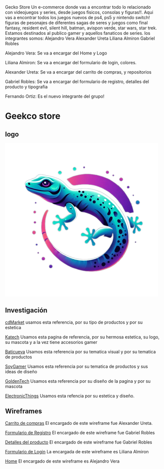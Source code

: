 Gecko Store
Un e-commerce donde vas a encontrar todo lo relacionado con videojuegos y series,
desde juegos fisicos, consolas y figuras!!.
Aqui vas a encontrar todos los juegos nuevos de ps4, ps5 y nintendo switch!
figuras de pesonajes de diferentes sagas de seres y juegos como final fantasy, resident evil, silent hill, batman, avispon verde, star wars, star trek.
Estamos destinados al publico gamer y aquellos fanaticos de series.
los integrantes somos:
Alejandro Vera
Alexander Ureta
Liliana Almiron
Gabriel Robles

Alejandro Vera:
Se va a encargar del Home y Logo

Liliana Almiron:
Se va a encargar del formulario de login, colores.

Alexander Ureta:
Se va a encargar del carrito de compras, y repositorios

Gabriel Robles:
Se va a encargar del formulario de registro, detalles del producto y tipografia

Fernando Ortiz: Es el nuevo integrante del grupo!
# Geekco store

## logo

![logo](./example//logo.png)

## Investigación
[cdMarket](https://www.cdmarket.com.ar/tienda/juegos-y-juguetes/figuras-y-estatuillas-y-estatuillas-3594) usamos esta referencia, por su tipo de productos y por su estetica

[Katech](https://katech.com.ar/) Usamos esta pagina de referencia, por su hermosa estetica, su logo, su mascota y a la vez tiene accesorios gamer

[Baticueva](https://labaticuevatienda.com/) Usamos esta referencia por su tematica visual y por su tematica de productos

[SoyGamer](https://soygamerargentina.com/) Usamos esta referencia por su tematica de productos y sus ideas de diseño

[GoldenTech](https://goldentechstore.com.ar/) Usamos esta referencia por su diseño de la pagina y por su mascota

[ElectronicThings](https://electronicthings.com.ar/) Usamos esta refencia por su estetica y diseño.

## Wireframes
[Carrito de compras](https://www.figma.com/file/5ddnKhsIoRCMpSJsiiQkKi/Carrito-de-compras?type=design&node-id=0%3A1&mode=design&t=fxhZDZ42HNXp29DX-1) El encargado de este wireframe fue Alexander Ureta.

[Formulario de Registro](https://www.figma.com/file/mNMsFv1AgFQ6JgYfJKb7tT/Registro?type=design&node-id=71-42&mode=design&t=fwEj4GHgDRz9hLjX-0) El encargado de este wireframe fue Gabriel Robles

[Detalles del producto](https://www.figma.com/file/s8H7o5teOevZ18RahlWifQ/Detalles-del-producto?type=design&node-id=0%3A1&mode=design&t=HWaMw98qv8HFUTrP-1) El encargado de este wireframe fue Gabriel Robles

[Formulario de Login](https://www.figma.com/file/ZmKl8b3bsyEbiv5l5oBCOe/Login?type=design&node-id=17%3A6&mode=design&t=aWUQVQipDpJXPO3v-1) La encargada de este wireframe es Liliana Almiron

[Home](https://www.figma.com/file/TfVd2NPDgr0zr2H4xPSzAz/Untitled?type=design&node-id=0%3A1&mode=design&t=fytTy0JgjgVwVh18-1) El encargado de este wireframe es Alejandro Vera
